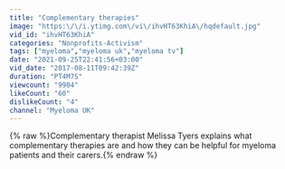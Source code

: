 ```yaml
---
title: "Complementary therapies"
image: "https:\/\/i.ytimg.com\/vi\/ihvHT63KhiA\/hqdefault.jpg"
vid_id: "ihvHT63KhiA"
categories: "Nonprofits-Activism"
tags: ["myeloma","myeloma uk","myeloma tv"]
date: "2021-09-25T22:41:56+03:00"
vid_date: "2017-08-11T09:42:39Z"
duration: "PT4M7S"
viewcount: "9904"
likeCount: "60"
dislikeCount: "4"
channel: "Myeloma UK"
---
```

{% raw %}Complementary therapist Melissa Tyers explains what complementary therapies are and how they can be helpful for myeloma patients and their carers.{% endraw %}
